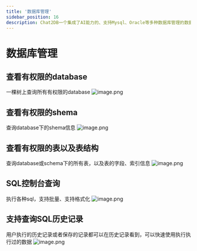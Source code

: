 ```yaml
---
title: '数据库管理'
sidebar_position: 16
description: Chat2DB一个集成了AI能力的、支持Mysql、Oracle等多种数据库管理的数据库客户端工具
---
```

# 数据库管理
## 查看有权限的database
一棵树上查询所有有权限的database
![image.png](https://intranetproxy.alipay.com/skylark/lark/0/2023/png/5887/1682682198174-f957f766-9e9f-4bf6-8f93-084d6cff1fa4.png#clientId=u25f9cd40-a273-4&from=paste&height=370&id=u33fe03b7&originHeight=740&originWidth=506&originalType=binary&ratio=2&rotation=0&showTitle=false&size=110409&status=done&style=none&taskId=u825549aa-64e7-4ea2-84f8-a6f2cd28d97&title=&width=253)
## 查看有权限的shema
查询database下的shema信息
![image.png](https://intranetproxy.alipay.com/skylark/lark/0/2023/png/5887/1682682234331-f44a0b91-f391-4a97-9d7c-bab477ad38a3.png#clientId=u25f9cd40-a273-4&from=paste&height=176&id=uc9cb9e6d&originHeight=352&originWidth=522&originalType=binary&ratio=2&rotation=0&showTitle=false&size=50615&status=done&style=none&taskId=ufdf2901f-10e1-46f4-9e16-242ebafe92f&title=&width=261)
## 查看有权限的表以及表结构
查询database或schema下的所有表，以及表的字段、索引信息
![image.png](https://intranetproxy.alipay.com/skylark/lark/0/2023/png/5887/1682682339362-2c0d2a80-5d63-454d-957d-56e953dbb217.png#clientId=u25f9cd40-a273-4&from=paste&height=431&id=u4aebce42&originHeight=862&originWidth=558&originalType=binary&ratio=2&rotation=0&showTitle=false&size=127099&status=done&style=none&taskId=u32426141-06ec-4db0-8792-ce3ad5f4d44&title=&width=279)
## SQL控制台查询
执行各种sql，支持批量、支持格式化
![image.png](https://intranetproxy.alipay.com/skylark/lark/0/2023/png/5887/1682682384948-c046bedd-e7d0-4a4d-a6cb-b24bd1c2953d.png#clientId=u25f9cd40-a273-4&from=paste&height=771&id=u2ebdedc2&originHeight=1542&originWidth=2758&originalType=binary&ratio=2&rotation=0&showTitle=false&size=1893839&status=done&style=none&taskId=u153ad391-dc37-40ba-90d9-ca9b79ae37f&title=&width=1379)
## 支持查询SQL历史记录
用户执行的历史记录或者保存的记录都可以在历史记录看到，可以快速使用执行执行过的数据
![image.png](https://intranetproxy.alipay.com/skylark/lark/0/2023/png/5887/1682682417042-3310e0b2-69ae-43a4-ba3f-daeb7a623ce7.png#clientId=u25f9cd40-a273-4&from=paste&height=437&id=ud5eb2115&originHeight=874&originWidth=2912&originalType=binary&ratio=2&rotation=0&showTitle=false&size=416974&status=done&style=none&taskId=u171c011f-b399-465f-8e66-89e8fc92831&title=&width=1456)